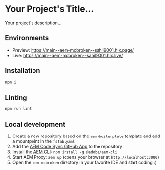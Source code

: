 # Your Project's Title...
Your project's description...

## Environments
- Preview: https://main--aem-mcbroken--sahil9001.hlx.page/
- Live: https://main--aem-mcbroken--sahil9001.hlx.live/

## Installation

```sh
npm i
```

## Linting

```sh
npm run lint
```

## Local development

1. Create a new repository based on the `aem-boilerplate` template and add a mountpoint in the `fstab.yaml`
1. Add the [AEM Code Sync GitHub App](https://github.com/apps/aem-code-sync) to the repository
1. Install the [AEM CLI](https://github.com/adobe/helix-cli): `npm install -g @adobe/aem-cli`
1. Start AEM Proxy: `aem up` (opens your browser at `http://localhost:3000`)
1. Open the `aem-mcbroken` directory in your favorite IDE and start coding :)
